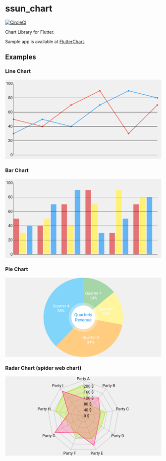 # ssun_chart
[![CircleCI](https://dl.circleci.com/status-badge/img/gh/SunChulBaek/FlutterChart/tree/main.svg?style=shield)](https://dl.circleci.com/status-badge/redirect/gh/SunChulBaek/FlutterChart/tree/main)

Chart Library for Flutter.

Sample app is available at [FlutterChart](https://github.com/SunChulBaek/FlutterChart).

## Examples
### Line Chart
![Radar Chart](https://raw.githubusercontent.com/SunChulBaek/ssun_chart/main/screenshots/screenshot_line_chart.png)
### Bar Chart
![Radar Chart](https://raw.githubusercontent.com/SunChulBaek/ssun_chart/main/screenshots/screenshot_bar_chart.png)
### Pie Chart
![Radar Chart](https://raw.githubusercontent.com/SunChulBaek/ssun_chart/main/screenshots/screenshot_pie_chart.png)
### Radar Chart (spider web chart)
![Radar Chart](https://raw.githubusercontent.com/SunChulBaek/ssun_chart/main/screenshots/screenshot_radar_chart.png)